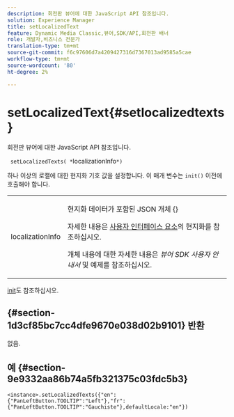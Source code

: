 ```yaml
---
description: 회전판 뷰어에 대한 JavaScript API 참조입니다.
solution: Experience Manager
title: setLocalizedText
feature: Dynamic Media Classic,뷰어,SDK/API,회전판 배너
role: 개발자,비즈니스 전문가
translation-type: tm+mt
source-git-commit: f6c97606d7a4209427316d7367013ad9585a5cae
workflow-type: tm+mt
source-wordcount: '80'
ht-degree: 2%

---
```



# setLocalizedText{#setlocalizedtexts}

회전판 뷰어에 대한 JavaScript API 참조입니다.

` setLocalizedTexts( *`localizationInfo`*)`

하나 이상의 로캘에 대한 현지화 기호 값을 설정합니다. 이 매개 변수는 `init()` 이전에 호출해야 합니다.

<table id="table_896DFF34A68A403DB93A6D597461A573"> 
 <tbody> 
  <tr> 
   <td colname="col1"> <p> <span class="codeph"> <span class="varname"> localizationInfo</span> </span> </p> </td> 
   <td colname="col2"> <p> 현지화 데이터가 포함된 JSON 개체 {<span class="codeph"></span>} </p> <p>자세한 내용은 <a href="../../../c-html5-aem-asset-viewers/c-html5-aem-carousel/c-html5-aem-carousel-localization.md" format="dita" scope="local"> 사용자 인터페이스 요소</a>의 현지화를 참조하십시오. </p> <p>개체 내용에 대한 자세한 내용은 <i>뷰어 SDK 사용자 안내서</i> 및 예제를 참조하십시오. </p> </td> 
  </tr> 
 </tbody> 
</table>

[init](../../../c-html5-aem-asset-viewers/c-html5-aem-carousel/c-html5-aem-carousel-javascriptapiref/r-html5-aem-carousel-javascriptapiref-init.md#reference-aee94dd92a28410784f7a1792e28683b)도 참조하십시오.

## {#section-1d3cf85bc7cc4dfe9670e038d02b9101} 반환

없음.

## 예 {#section-9e9332aa86b74a5fb321375c03fdc5b3}

```
<instance>.setLocalizedTexts({"en":{"PanLeftButton.TOOLTIP":"Left"},"fr":{"PanLeftButton.TOOLTIP":"Gauchiste"},defaultLocale:"en"})
```

